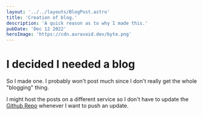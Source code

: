 ```yaml
---
layout: '../../layouts/BlogPost.astro'
title: 'Creation of blog.'
description: 'A quick reason as to why I made this.'
pubDate: 'Dec 12 2022'
heroImage: 'https://cdn.auravoid.dev/byte.png'
---
```


# I decided I needed a blog

So I made one. I probably won't post much since I don't really get the whole "blogging" thing.

I might host the posts on a different service so I don't have to update the [Github Repo](https://github.com/auravoid/bloog/) whenever I want to push an update.
